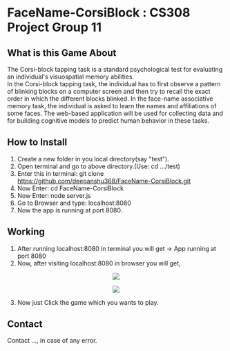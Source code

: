 # FaceName-CorsiBlock : CS308 Project Group 11

## What is this Game About

The Corsi-block tapping task is a standard psychological test for evaluating an individual's visuospatial memory abilities.  
In the Corsi-block tapping task, the individual has to first observe a pattern of blinking blocks on a computer screen and then try to recall the exact order in which the different blocks blinked. In the face-name associative memory task, the individual is asked to learn the names and affiliations of some faces. The web-based application will be used for collecting data and for building cognitive models to predict human behavior in these tasks.

## How to Install

1. Create a new folder in you local directory(say "test").
2. Open terminal and go to above directory.(Use: cd .../test)
3. Enter this in terminal: git clone https://github.com/deepanshu368/FaceName-CorsiBlock.git
4. Now Enter: cd FaceName-CorsiBlock
5. Now Enter: node server.js
6. Go to Browser and type: localhost:8080
7. Now the app is running at port 8080.

## Working 

1. After running localhost:8080 in terminal you will get -> App running at port 8080
2. Now, after visiting localhost:8080 in browser you will get,

<p align="center">
<img src="https://github.com/deepanshu368/FaceName-CorsiBlock/tree/main/public/screen1.png"/>
</p>
<p align="center">
<img src="https://github.com/deepanshu368/FaceName-CorsiBlock/tree/main/public/screen2.png"/>
</p>

3. Now just Click the game which you wants to play.


## Contact

Contact ..., in case of any error.

